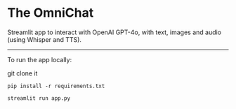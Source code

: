# The OmniChat

Streamlit app to interact with OpenAI GPT-4o, with text, images and audio (using Whisper and TTS).

---

To run the app locally:

git clone it

`pip install -r requirements.txt`

`streamlit run app.py`
